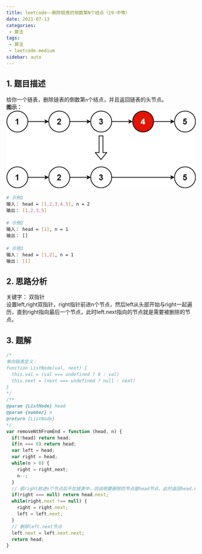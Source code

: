 ```yaml
---
title: leetcode——删除链表的倒数第N个结点（19-中等）
date: 2021-07-13
categories:
 - 算法
tags:
 - 算法
 - leetcode-medium
sidebar: auto
--- 
```


## 1. 题目描述
给你一个链表，删除链表的倒数第`n`个结点，并且返回链表的头节点。  
**图示：**  
![](../images/algorithm-002.jpeg)  

```bash
# 示例1
输入： head = [1,2,3,4,5], n = 2
输出： [1,2,3,5]

# 示例2
输入： head = [1], n = 1
输出： []

# 示例3
输入： head = [1,2], n = 1
输出： [1]
```
## 2. 思路分析
关键字： 双指针  
设置left,right双指针，right指针前进n个节点，然后left从头部开始与right一起遍历，直到right指向最后一个节点，此时left.next指向的节点就是需要被删除的节点。  

## 3. 题解  
```js
/*
单向链表定义：
function ListNode(val, next) {
  this.val = (val === undefined ? 0 : val)
  this.next = (next === undefined ? null : next)
}
*/
/**
@param {ListNode} head
@param {number} n
@return {ListNode}
*/
var removeNthFromEnd = function (head, n) {
  if(!head) return head;
  if(n === 0) return head;
  var left = head;
  var right = head;
  while(n > 0) {
    right = right,next;
    n--;
  }
  // 若right前进n个节点后不在链表中，则说明要删除的节点是head节点，此时返回head.next
  if(right === null) return head.next;
  while(right.next !== null) {
    right = right.next;
    left = left.next;
  }
  // 删除left.next节点
  left.next = left.next.next;
  return head;
}
```